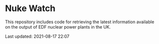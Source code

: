 # Nuke Watch

This repository includes code for retrieving the latest information available on the output of EDF nuclear power plants in the UK.

Last updated: 2021-08-17 22:07